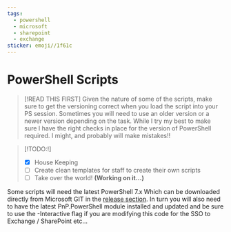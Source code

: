 ```yaml
---
tags:
  - powershell
  - microsoft
  - sharepoint
  - exchange
sticker: emoji//1f61c
---
```




# PowerShell Scripts





> [!READ THIS FIRST]
> Given the nature of some of the scripts, make sure to get the versioning correct when you load the script into your PS session.  Sometimes you will need to use an older version or a newer version depending on the task.  While I try my best to make sure I have the right checks in place for the version of PowerShell required. I might, and probably will make mistakes!!



> [!TODO:!]
> 
> - [x] House Keeping
> - [ ] Create clean templates for staff to create their own scripts
> - [ ] Take over the world! **(Working on it...)**















Some scripts will need the latest PowerShell 7.x Which can be downloaded directly from Microsoft GIT in the [release section](https://github.com/PowerShell/PowerShell/releases).
In turn you will also need to have the latest PnP.PowerShell module installed and updated and be sure to use the -Interactive flag if you are modifying this code for the SSO to Exchange / SharePoint etc...











